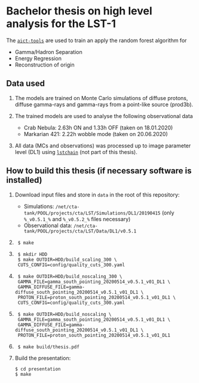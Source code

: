# Bachelor thesis on high level analysis for the LST-1

The [`aict-tools`](https://github.com/fact-project/aict-tools) are used to train an apply the random forest algorithm for

* Gamma/Hadron Separation
* Energy Regression
* Reconstruction of origin

## Data used

1. The models are trained on Monte Carlo simulations of diffuse protons, diffuse gamma-rays and gamma-rays from a point-like source (prod3b).

2. The trained models are used to analyse the following observational data
    * Crab Nebula: 2.63h ON and 1.33h OFF (taken on 18.01.2020)
    * Markarian 421: 2.22h wobble mode (taken on 20.06.2020)

3. All data (MCs and observations) was processed up to image parameter level (DL1) using [`lstchain`](https://github.com/cta-observatory/cta-lstchain) (not part of this thesis).

## How to build this thesis (if necessary software is installed)

1. Download input files and store in `data` in the root of this repository:
    * Simulations: `/net/cta-tank/POOL/projects/cta/LST/Simulations/DL1/20190415` (only `%_v0.5.1_%` and `%_v0.5.2_%` files necessary)
    * Observational data: `/net/cta-tank/POOL/projects/cta/LST/Data/DL1/v0.5.1`

2. ```
    $ make
    ```

3. ```
    $ mkdir HDD
    $ make OUTDIR=HDD/build_scaling_300 \
    CUTS_CONFIG=config/quality_cuts_300.yaml
    ```

4. ```
    $ make OUTDIR=HDD/build_noscaling_300 \
    GAMMA_FILE=gamma_south_pointing_20200514_v0.5.1_v01_DL1 \
    GAMMA_DIFFUSE_FILE=gamma-diffuse_south_pointing_20200514_v0.5.1_v01_DL1 \
    PROTON_FILE=proton_south_pointing_20200514_v0.5.1_v01_DL1 \
    CUTS_CONFIG=config/quality_cuts_300.yaml
    ```

5. ```
    $ make OUTDIR=HDD/build_noscaling \
    GAMMA_FILE=gamma_south_pointing_20200514_v0.5.1_v01_DL1 \
    GAMMA_DIFFUSE_FILE=gamma-diffuse_south_pointing_20200514_v0.5.1_v01_DL1 \
    PROTON_FILE=proton_south_pointing_20200514_v0.5.1_v01_DL1 
    ```

6. ``` 
    $ make build/thesis.pdf
    ```

7. Build the presentation:
    ```
    $ cd presentation
    $ make
    ```